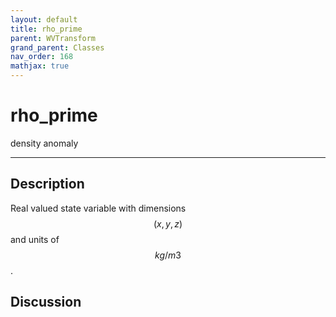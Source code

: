```yaml
---
layout: default
title: rho_prime
parent: WVTransform
grand_parent: Classes
nav_order: 168
mathjax: true
---
```


#  rho_prime

density anomaly


---

## Description
Real valued state variable with dimensions $$(x,y,z)$$ and units of $$kg/m3$$.

## Discussion

